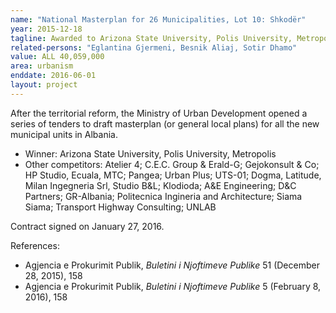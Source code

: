 ```yaml
---
name: "National Masterplan for 26 Municipalities, Lot 10: Shkodër"
year: 2015-12-18
tagline: Awarded to Arizona State University, Polis University, Metropolis
related-persons: "Eglantina Gjermeni, Besnik Aliaj, Sotir Dhamo"
value: ALL 40,059,000
area: urbanism
enddate: 2016-06-01
layout: project
---
```

After the territorial reform, the Ministry of Urban Development opened a series of tenders to draft masterplan (or general local plans) for all the new municipal units in Albania.

* Winner: Arizona State University, Polis University, Metropolis
* Other competitors: Atelier 4; C.E.C. Group & Erald-G; Gejokonsult & Co; HP Studio, Ecuala, MTC; Pangea; Urban Plus; UTS-01; Dogma, Latitude, Milan Ingegneria Srl, Studio B&L; Klodioda; A&E Engineering; D&C Partners; GR-Albania; Politecnica Ingineria and Architecture; Siama Siama; Transport Highway Consulting; UNLAB

Contract signed on January 27, 2016.

References:

* Agjencia e Prokurimit Publik, *Buletini i Njoftimeve Publike* 51 (December 28, 2015), 158
* Agjencia e Prokurimit Publik, *Buletini i Njoftimeve Publike* 5 (February 8, 2016), 158
